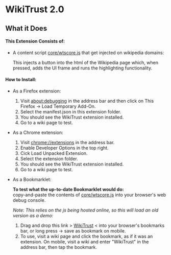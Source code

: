 # WikiTrust 2.0

## What it Does

#### This Extension Consists of:

- A content script [core/wtscore.js](core/WikiTrust.js) that get injected on wikipedia domains:

  This injects a button into the html of the Wikipedia page which, when pressed, adds the UI frame and runs the highlighting functionality.

#### How to Install:

- As a Firefox extension:

  1.  Visit [about:debugging](about:debugging) in the address bar and then click on This Firefox -> Load Temporary Add-On.
  2.  Select the manifest.json in this extension folder.
  3.  You should see the WikiTrust extension installed.
  4.  Go to a wiki page to test.

- As a Chrome extension:

  1.  Visit [chrome://extensions](chrome://extensions) in the address bar.
  2.  Enable Developer Options in the top right.
  3.  Cick Load Unpacked Extension.
  4.  Select the extension folder.
  5.  You should see the WikiTrust extension installed.
  6.  Go to a wiki page to test.

- As a Bookmarklet:

  **To test what the up-to-date Bookmarklet would do:** </br>
  copy-and-paste the contents of [core/wtscore.js](core/wtscore.js) into your browser's web debug console.

  _Note: This relies on the js being hosted online, so this will load an old version as a demo:_

  1. Drag and drop this link > <a href="javascript:(function(){var%20script=document.createElement('script');script.src='https://kw-m.github.io/Portfolio-Website/WikiTrust/core/WikiTrust.js';document.getElementsByTagName('head')[0].appendChild(script);script.remove()})()">WikiTrust</a> < into your browser's bookmarks bar, or long press -> save as bookmark on mobile.
  2. To use, visit a wiki page and click the bookmark, as if it was an extension. On mobile, visit a wiki and enter "WikiTrust" in the address bar, then tap the bookmark.
